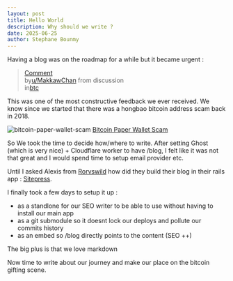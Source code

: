 ```yaml
---
layout: post
title: Hello World
description: Why should we write ?
date: 2025-06-25
author: Stephane Bounmy
---
```


Having a blog was on the roadmap for a while but it became urgent :
<blockquote class="reddit-embed-bq" data-embed-height="604"><a href="https://www.reddit.com/r/btc/comments/1lfykko/comment/mytvp0g/">Comment</a><br> by<a href="https://www.reddit.com/user/MakkawChan/">u/MakkawChan</a> from discussion<a href="https://www.reddit.com/r/btc/comments/1lfykko/what_should_i_prioritize_in_my_business/"></a><br> in<a href="https://www.reddit.com/r/btc/">btc</a></blockquote><script async="" src="https://embed.reddit.com/widgets.js" charset="UTF-8"></script>


This was one of the most constructive feedback we ever received. We know since we started that there was a hongbao bitcoin address scam back in 2018.

![bitcoin-paper-wallet-scam](blog/hello-world/bitcoin-paper-wallet.png)
[Bitcoin Paper Wallet Scam]([https://en.bitcoin.it/wiki/BitcoinPaperWallet)

So We took the time to decide how/where to write.
After setting Ghost (which is very nice) + Cloudflare worker to have /blog, I felt like it was not that great and I would spend time to setup email provider etc.

Until I asked Alexis from [Rorvswild](https://www.rorvswild.com/blog) how did they build their blog in their rails app : [Sitepress](sitepress.cc).

I finally took a few days to setup it up :

- as a standlone for our SEO writer to be able to use without having to install our main app
- as a git submodule so it doesnt lock our deploys and pollute our commits history
- as an embed so /blog directly points to the content (SEO ++)

The big plus is that we love markdown

Now time to write about our journey and make our place on the bitcoin gifting scene.